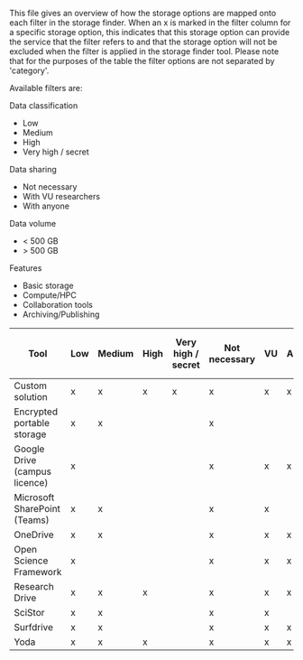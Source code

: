 This file gives an overview of how the storage options are mapped onto each filter in the storage finder. When an x is marked in the filter column for a specific storage option, this indicates that this storage option can provide the service that the filter refers to and that the storage option will not be excluded when the filter is applied in the storage finder tool.
Please note that for the purposes of the table the filter options are not separated by 'category'.

Available filters are:

Data classification
- Low
- Medium
- High
- Very high / secret
 
Data sharing
- Not necessary
- With VU researchers
- With anyone

Data volume
- < 500 GB
- \> 500 GB

Features
- Basic storage
- Compute/HPC
- Collaboration tools
- Archiving/Publishing


| Tool                          | Low | Medium | High | Very high / secret | Not necessary | VU | Anyone | <500 GB | >500 GB | Basic storage | Compute/HPC | Collaboration tools | Fine-grained access rights | Archiving/Publishing |
| ----------------------------- | --- | ------ | ---- | ------------------ | ------------- | -- | ------ | ------- | ------- | ------------- | ----------- | ------------------- | -------------------------- | -------------------- |
| Custom solution               | x   | x      | x    | x                  | x             | x  | x      | x       | x       |   x           | x           | x                   | x                | x |
| Encrypted portable storage    | x   | x      |      |                    | x             |    |        | x       | x       |   x           |   |  |  |  |
| Google Drive (campus licence) | x   |        |      |                    | x             | x  | x      | x       | x       |   x           |             | x           | x          |   
| Microsoft SharePoint (Teams)  | x   | x      |      |                    | x             | x  |        | x       | x       |   x           |                     | x           | x |  |
| OneDrive                      | x   | x      |      |	                   | x             | x  | x      | x       | x       |   x           |  | x | x | x |
| Open Science Framework        | x   |        |      |                    | x             | x  | x      | x       |         |               |   | x | x | x |
| Research Drive                | x   | x      | x    |                    | x             | x  | x      | x       | x       |   x           |  | x | x |  |
| SciStor                       | x   | x      |      |                    | x             | x  |        | x       | x       |   x           | x |   |   |   |
| Surfdrive                     | x   | x      |      |                    | x             | x  | x      | x       |         |   x           |  | x | x |   |
| Yoda                          | x   | x      | x    |                    | x             | x  | x      | x       | x       |   x           |   |   |   | x |
